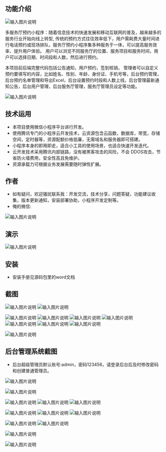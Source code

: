 ## 功能介绍 

![输入图片说明](demo/%E4%BA%8C%E7%BB%B4%E7%A0%81.png)

 多服务厅预约小程序：随着信息技术的快速发展和移动互联网的普及，越来越多的服务行业开始向线上转型, 传统的预约方式往往效率低下，用户需耗费大量时间进行电话预约或现场排队，服务厅预约小程序集多种服务于一体，可以提高服务效率、提升用户体验。 用户可以浏览不同服务厅的位置、服务项目和服务时间，用户可以选择日期、时间段和人数，然后进行预约。 

本项目前后端完整代码包括公告通知，用户预约，签到核销， 管理者可以自定义预约要填写的内容，比如姓名、性别、年龄、身份证、手机号等，后台预约管理，后台预约名单管理和导出Excel，后台设置预约时段和人数上线，后台管理最新通知公告，后台用户管理，后台服务厅管理，服务厅管理员设定等功能。

![输入图片说明](demo/%E6%9C%8D%E5%8A%A1%E5%A4%A7%E5%8E%85%20(2).jpg)

## 技术运用
- 本项目使用微信小程序平台进行开发。
- 使用腾讯专门的小程序云开发技术，云资源包含云函数，数据库，带宽，存储空间，定时器等，资源配额价格低廉，无需域名和服务器即可搭建。
- 小程序本身的即用即走，适合小工具的使用场景，也适合快速开发迭代。
- 云开发技术采用腾讯内部链路，没有被黑客攻击的风险，不会 DDOS攻击，节省防火墙费用，安全性高且免维护。
- 资源承载力可根据业务发展需要随时弹性扩展。  



## 作者
- 如有疑问，欢迎骚扰联系我：开发交流，技术分享，问题答疑，功能建议收集，版本更新通知，安装部署协助，小程序开发定制等。
- 俺的微信: 
 
![输入图片说明](demo/10.png)


## 演示 
 ![输入图片说明](demo/%E4%BA%8C%E7%BB%B4%E7%A0%81.png)

## 安装

- 安装手册见源码包里的word文档 




## 截图

![输入图片说明](demo/1%E9%A6%96%E9%A1%B5.png)
![输入图片说明](demo/2%E5%9C%B0%E7%82%B9.png)

![输入图片说明](demo/3%E5%85%AC%E5%91%8A.png)
![输入图片说明](demo/4%E9%A2%84%E7%BA%A6.png)
 ![输入图片说明](demo/5%E9%A2%84%E7%BA%A6.png)
![输入图片说明](demo/6%E9%A2%84%E7%BA%A6.png)
![输入图片说明](demo/7%E6%88%91%E7%9A%84%E9%A2%84%E7%BA%A6.png)
![输入图片说明](demo/8%E6%88%91%E7%9A%84.png)
![输入图片说明](demo/10%E6%88%91%E7%9A%84%E9%A2%84%E7%BA%A6%E8%AF%A6%E6%83%85.png)

![输入图片说明](demo/10%E9%A2%84%E7%BA%A6%E6%97%A5%E5%8E%86.png)

## 后台管理系统截图 
- 后台超级管理员默认账号:admin，密码123456，请登录后台后及时修改密码和创建普通管理员。


![输入图片说明](demo/80%E5%90%8E%E5%8F%B0-%E9%A6%96%E9%A1%B5.png)

![输入图片说明](demo/81%E5%90%8E%E5%8F%B0-%E7%94%A8%E6%88%B7%E7%AE%A1%E7%90%86.png)

![输入图片说明](demo/82%E5%90%8E%E5%8F%B0-%E9%80%9A%E7%9F%A5%E7%AE%A1%E7%90%86.png)
![输入图片说明](demo/83%E5%90%8E%E5%8F%B0-%E5%9C%B0%E7%82%B9%E7%AE%A1%E7%90%86.png)
![输入图片说明](demo/84%E5%90%8E%E5%8F%B0-%E9%A2%84%E7%BA%A6%E7%AE%A1%E7%90%86.png)



![输入图片说明](demo/85%E5%90%8E%E5%8F%B0-%E9%A2%84%E7%BA%A6%E8%AE%BE%E7%BD%AE.png)
![输入图片说明](demo/86-%E5%90%8E%E5%8F%B0-%E6%97%B6%E9%97%B4%E8%AE%BE%E7%BD%AE.png)
![输入图片说明](demo/87%E5%90%8E%E5%8F%B0-%E9%A2%84%E7%BA%A6%E5%90%8D%E5%8D%95.png)

![输入图片说明](demo/88%E5%90%8E%E5%8F%B0-%E9%A2%84%E7%BA%A6%E5%90%8D%E5%8D%95.png)
![输入图片说明](demo/89%E5%90%8E%E5%8F%B0-%E5%90%8D%E5%8D%95%E5%AF%BC%E5%87%BA.png)


![输入图片说明](demo/90%E5%90%8E%E5%8F%B0-%E5%90%8D%E5%8D%95%E5%AF%BC%E5%87%BA.png)

![输入图片说明](demo/91%E5%90%8E%E5%8F%B0-%E7%AE%A1%E7%90%86%E5%91%98%E7%AE%A1%E7%90%86.png)